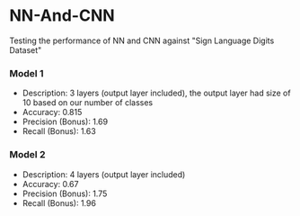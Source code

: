 # NN-And-CNN
Testing the performance of NN and CNN against "Sign Language Digits Dataset"

### Model 1
- Description: 3 layers (output layer included), the output layer had size of 10 based on our number of classes
- Accuracy: 0.815
- Precision  (Bonus): 1.69
- Recall (Bonus): 1.63

### Model 2
- Description: 4 layers (output layer included)
- Accuracy: 0.67 
- Precision  (Bonus): 1.75
- Recall (Bonus): 1.96
